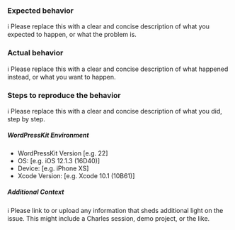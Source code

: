 ### Expected behavior

ℹ Please replace this with a clear and concise description of what you expected to happen, or what the problem is.

### Actual behavior

ℹ Please replace this with a clear and concise description of what happened instead, or what you want to happen.

### Steps to reproduce the behavior

ℹ Please replace this with a clear and concise description of what you did, step by step. 

##### WordPressKit Environment
 - WordPressKit Version [e.g. 22]
 - OS: [e.g. iOS 12.1.3 (16D40)]
 - Device: [e.g. iPhone XS]
 - Xcode Version: [e.g. Xcode 10.1 (10B61)]

##### Additional Context
ℹ Please link to or upload any information that sheds additional light on the issue. This might include a Charles session, demo project, or the like.
